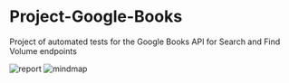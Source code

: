 # Project-Google-Books
Project of automated tests for the Google Books API for Search and Find Volume endpoints

![report](https://https://github.com/RomainSeite/Project-Google-Books/edit/main/htmlReportGoogleBookAPI.jpg?raw=true)
![mindmap](https://https://github.com/RomainSeite/Project-Google-Books/edit/main/mindmapGoogleBookAPI.png?raw=true)
